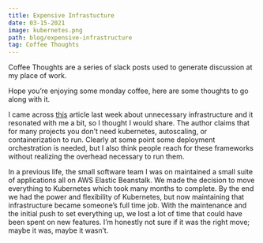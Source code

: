 ```yaml
---
title: Expensive Infrastucture
date: 03-15-2021
image: kubernetes.png
path: blog/expensive-infrastructure
tag: Coffee Thoughts
---
```


Coffee Thoughts are a series of slack posts used to generate discussion at my place of work.

Hope you’re enjoying some monday coffee, here are some thoughts to go along with it.

I came across [this](https://blog.usejournal.com/you-dont-need-all-that-complex-expensive-distracting-infrastructure-a70dbe0dbccb) article last week about unnecessary infrastructure and it resonated with me a bit, so I thought I would share. The author claims that for many projects you don’t need kubernetes, autoscaling, or containerization to run. Clearly at some point some deployment orchestration is needed, but I also think people reach for these frameworks without realizing the overhead necessary to run them.

In a previous life, the small software team I was on maintained a small suite of applications all on AWS Elastic Beanstalk. We made the decision to move everything to Kubernetes which took many months to complete. By the end we had the power and flexibility of Kubernetes, but now maintaining that infrastructure became someone’s full time job. With the maintenance and the initial push to set everything up, we lost a lot of time that could have been spent on new features. I’m honestly not sure if it was the right move; maybe it was, maybe it wasn’t.
